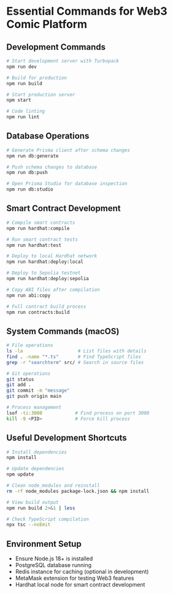 # Essential Commands for Web3 Comic Platform

## Development Commands
```bash
# Start development server with Turbopack
npm run dev

# Build for production
npm run build

# Start production server
npm start

# Code linting
npm run lint
```

## Database Operations
```bash
# Generate Prisma client after schema changes
npm run db:generate

# Push schema changes to database
npm run db:push

# Open Prisma Studio for database inspection
npm run db:studio
```

## Smart Contract Development
```bash
# Compile smart contracts
npm run hardhat:compile

# Run smart contract tests
npm run hardhat:test

# Deploy to local Hardhat network
npm run hardhat:deploy:local

# Deploy to Sepolia testnet
npm run hardhat:deploy:sepolia

# Copy ABI files after compilation
npm run abi:copy

# Full contract build process
npm run contracts:build
```

## System Commands (macOS)
```bash
# File operations
ls -la                    # List files with details
find . -name "*.ts"       # Find TypeScript files
grep -r "searchterm" src/ # Search in source files

# Git operations
git status
git add .
git commit -m "message"
git push origin main

# Process management
lsof -ti:3000            # Find process on port 3000
kill -9 <PID>            # Force kill process
```

## Useful Development Shortcuts
```bash
# Install dependencies
npm install

# Update dependencies
npm update

# Clean node_modules and reinstall
rm -rf node_modules package-lock.json && npm install

# View build output
npm run build 2>&1 | less

# Check TypeScript compilation
npx tsc --noEmit
```

## Environment Setup
- Ensure Node.js 18+ is installed
- PostgreSQL database running
- Redis instance for caching (optional in development)
- MetaMask extension for testing Web3 features
- Hardhat local node for smart contract development